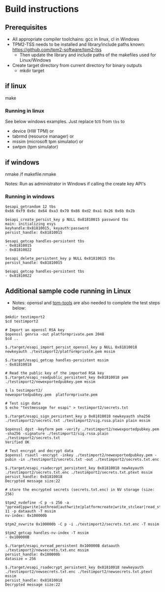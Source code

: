 # Build instructions

## Prerequisites

- All appropriate compiler toolchains: gcc in linux, cl in Windows
- TPM2-TSS needs to be installed and library/include paths known:
    https://github.com/tpm2-software/tpm2-tss
  - Then update the library and include paths of the makefiles used for Linux/Windows  
- Create target directory from current directory for binary outputs
  - mkdir target

## if linux
make

### Running in linux

See below windows examples. Just replace tcti from `tbs` to 
- device (HW TPM) or
- tabrmd (resource manager) or
- mssim (microsoft tpm simulator) or
- swtpm (tpm simulator)

## if windows
nmake /f makefile.nmake

Notes: Run as administrator in Windows if calling the create key API's

### Running in windows

```
$esapi_getrandom 12 tbs
0x66 0xf9 0x6c 0x64 0xa3 0x70 0x86 0xd2 0xa1 0x26 0x6b 0x2b

$esapi_create_persist_key p NULL 0x81810015 password tbs
main: initializing esys
keyhandle:0x81810015, keyauth:password
persist_handle: 0x81810015

$esapi_getcap handles-persistent tbs
- 0x81810015
- 0x81810022

$esapi_delete_persistent_key p NULL 0x81810015 tbs
persist_handle: 0x81810015

$esapi_getcap handles-persistent tbs
- 0x81810022
```

## Additional sample code running in Linux
- Notes: openssl and [tpm-tools](https://github.com/tpm2-software/tpm2-tools) are also needed to complete the test steps below:

```
$mkdir testimport2
$cd testimport2

# Import an openssl RSA key
$openssl genrsa -out platformprivate.pem 2048
$cd ..

$./target/esapi_import_persist_openssl_key p NULL 0x81810018 newkeyauth ./testimport2/platformprivate.pem mssim

$./target/esapi_getcap handles-persistent mssim
- 0x81810018

# Read the public key of the imported RSA key
$./target/esapi_readpublic_persistent_key 0x81810018 pem ./testimport2/newexportedpubkey.pem mssim

$ ls testimport2/
newexportedpubkey.pem  platformprivate.pem

# Test sign data
$ echo "testmessage for esapi" > testimport2/secrets.txt

$./target/esapi_sign_persistent_key p 0x81810018 newkeyauth sha256 ./testimport2/secrets.txt ./testimport2/sig.rssa.plain plain mssim

$openssl dgst -keyform pem -verify ./testimport2/newexportedpubkey.pem -sha256 -signature ./testimport2/sig.rssa.plain ./testimport2/secrets.txt
Verified OK

# Test encrypt and decrypt data
$openssl rsautl -encrypt -inkey ./testimport2/newexportedpubkey.pem -pubin -in ./testimport2/secrets.txt -out ./testimport2/secrets.txt.enc 

$./target/esapi_rsadecrypt_persistent_key 0x81810018 newkeyauth ./testimport2/secrets.txt.enc ./testimport2/secrets.txt.ptext mssim
persist_handle: 0x81810018
Decrypted message size:22

# store the encrypted secrets (secrets.txt.enc) in NV storage (size: 256)

$tpm2_nvdefine -C p -s 256 -a "ppread|ppwrite|authread|authwrite|platformcreate|write_stclear|read_stclear" 11 -p dataauth -T mssim
nv-index: 0x100000b

$tpm2_nvwrite 0x100000b -C p -i ./testimport2/secrets.txt.enc -T mssim

$tpm2_getcap handles-nv-index -T mssim
- 0x100000B

$./target/esapi_nvread_persistent 0x100000B dataauth ./testimport2/newsecrets.txt.enc mssim
persist_handle: 0x100000b
datasize = 256

$./target/esapi_rsadecrypt_persistent_key 0x81810018 newkeyauth ./testimport2/newsecrets.txt.enc ./testimport2/newsecrets.txt.ptext mssim
persist_handle: 0x81810018
Decrypted message size:22
```
